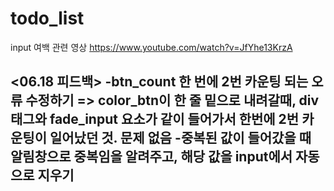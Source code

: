 # todo_list

input 여백 관련 영상
https://www.youtube.com/watch?v=JfYhe13KrzA

<06.18 피드백>
-btn_count 한 번에 2번 카운팅 되는 오류 수정하기
  => color_btn이 한 줄 밑으로 내려갈때, div태그와 fade_input 요소가 같이 들어가서 한번에 2번 카운팅이 일어났던 것. 문제 없음
-중복된 값이 들어갔을 때 알림창으로 중복임을 알려주고, 해당 값을 input에서 자동으로 지우기
-
